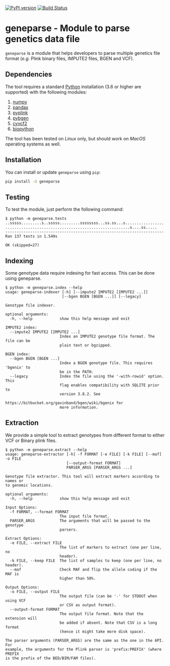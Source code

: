 [![PyPI version](https://badge.fury.io/py/geneparse.svg)](http://badge.fury.io/py/geneparse)
[![Build Status](https://github.com/pgxcentre/geneparse/actions/workflows/python-app.yml/badge.svg?branch=master)](https://github.com/pgxcentre/geneparse/actions)


# geneparse - Module to parse genetics data file

`geneparse` is a module that helps developers to parse multiple genetics file
format (*e.g.* Plink binary files, IMPUTE2 files, BGEN and VCF).


## Dependencies

The tool requires a standard [Python](http://python.org/) installation (3.6 or
higher are supported) with the following modules:

1. [numpy](http://www.numpy.org/)
2. [pandas](http://pandas.pydata.org/)
3. [pyplink](https://github.com/lemieuxl/pyplink)
4. [pybgen](https://github.com/lemieuxl/pybgen)
5. [cyvcf2](https://github.com/brentp/cyvcf2)
6. [biopython](https://github.com/biopython/biopython)

The tool has been tested on *Linux* only, but should work on *MacOS* operating
systems as well.


## Installation

You can install or update `geneparse` using `pip`:

```bash
pip install -U geneparse
```


## Testing

To test the module, just perform the following command:

```console
$ python -m geneparse.tests
..sssss.........s..sssss.........ssssssss...ss.ss...s.................
.......................................................s....ss.....
----------------------------------------------------------------------
Ran 137 tests in 1.549s

OK (skipped=27)
```


## Indexing

Some genotype data require indexing for fast access. This can be done using
geneparse.

```console
$ python -m geneparse.index --help
usage: geneparse-indexer [-h] [--impute2 IMPUTE2 [IMPUTE2 ...]]
                         [--bgen BGEN [BGEN ...]] [--legacy]

Genotype file indexer.

optional arguments:
  -h, --help            show this help message and exit

IMPUTE2 index:
  --impute2 IMPUTE2 [IMPUTE2 ...]
                        Index an IMPUTE2 genotype file format. The file can be
                        plain text or bgzipped.

BGEN index:
  --bgen BGEN [BGEN ...]
                        Index a BGEN genotype file. This requires 'bgenix' to
                        be in the PATH.
  --legacy              Index the file using the '-with-rowid' option. This
                        flag enables compatibility with SQLITE prior to
                        version 3.8.2. See
                        https://bitbucket.org/gavinband/bgen/wiki/bgenix for
                        more information.
```


## Extraction

We provide a simple tool to extract genotypes from different format to either
VCF or Binary plink files.


```console
$ python -m geneparse.extract --help
usage: geneparse-extractor [-h] -f FORMAT [-e FILE] [-k FILE] [--maf] -o FILE
                           [--output-format FORMAT]
                           PARSER_ARGS [PARSER_ARGS ...]

Genotype file extractor. This tool will extract markers according to names or
to genomic locations.

optional arguments:
  -h, --help            show this help message and exit

Input Options:
  -f FORMAT, --format FORMAT
                        The input file format.
  PARSER_ARGS           The arguments that will be passed to the genotype
                        parsers.

Extract Options:
  -e FILE, --extract FILE
                        The list of markers to extract (one per line, no
                        header).
  -k FILE, --keep FILE  The list of samples to keep (one per line, no header).
  --maf                 Check MAF and flip the allele coding if the MAF is
                        higher than 50%.

Output Options:
  -o FILE, --output FILE
                        The output file (can be '-' for STDOUT when using VCF
                        or CSV as output format).
  --output-format FORMAT
                        The output file format. Note that the extension will
                        be added if absent. Note that CSV is a long format
                        (hence it might take more disk space).

The parser arguments (PARSER_ARGS) are the same as the one in the API. For
example, the arguments for the Plink parser is 'prefix:PREFIX' (where PREFIX
is the prefix of the BED/BIM/FAM files).
```
